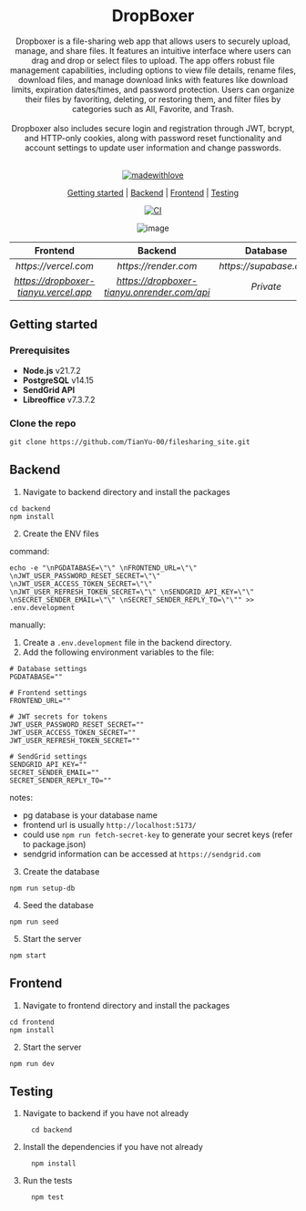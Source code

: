 <div align="center">
<h1> DropBoxer</h1> 
Dropboxer is a file-sharing web app that allows users to securely upload, manage, and share files. It features an intuitive interface where users can drag and drop or select files to upload. The app offers robust file management capabilities, including options to view file details, rename files, download files, and manage download links with features like download limits, expiration dates/times, and password protection. Users can organize their files by favoriting, deleting, or restoring them, and filter files by categories such as All, Favorite, and Trash.
<br><br>
Dropboxer also includes secure login and registration through JWT, bcrypt, and HTTP-only cookies, along with password reset functionality and account settings to update user information and change passwords.
<br><br>

[![madewithlove](https://img.shields.io/badge/made_with-❤-red?style=for-the-badge&labelColor=orange
)](https://github.com/Tianyu-00)

[Getting started](https://github.com/TianYu-00/filesharing_site?tab=readme-ov-file#getting-started) | [Backend](https://github.com/TianYu-00/filesharing_site?tab=readme-ov-file#backend) | [Frontend](https://github.com/TianYu-00/filesharing_site?tab=readme-ov-file#frontend) | [Testing](https://github.com/TianYu-00/filesharing_site?tab=readme-ov-file#testing)

[![CI](https://github.com/TianYu-00/filesharing_site/actions/workflows/ci.yml/badge.svg)](https://github.com/TianYu-00/filesharing_site/actions/workflows/ci.yml)

![image](https://github.com/user-attachments/assets/cc915ffa-4439-43e0-bd5d-23daecac261f)

|              **Frontend**             |                 **Backend**                 |      **Database**      |
|:-------------------------------------:|:-------------------------------------------:|:----------------------:|
|          _https://vercel.com_         |             _https://render.com_            | _https://supabase.com_ |
| _https://dropboxer-tianyu.vercel.app_ | _https://dropboxer-tianyu.onrender.com/api_ |        _Private_       |

</div>

## Getting started
### Prerequisites
- **Node.js** v21.7.2
- **PostgreSQL** v14.15
- **SendGrid API**
- **Libreoffice** v7.3.7.2

### Clone the repo
```
git clone https://github.com/TianYu-00/filesharing_site.git
```

## Backend
1) Navigate to backend directory and install the packages
```
cd backend
npm install
```

2) Create the ENV files

command:
```
echo -e "\nPGDATABASE=\"\" \nFRONTEND_URL=\"\" \nJWT_USER_PASSWORD_RESET_SECRET=\"\" \nJWT_USER_ACCESS_TOKEN_SECRET=\"\" \nJWT_USER_REFRESH_TOKEN_SECRET=\"\" \nSENDGRID_API_KEY=\"\" \nSECRET_SENDER_EMAIL=\"\" \nSECRET_SENDER_REPLY_TO=\"\"" >> .env.development
```

manually:
  1) Create a `.env.development` file in the backend directory.
  2) Add the following environment variables to the file:
  ```
  # Database settings
  PGDATABASE="" 
  
  # Frontend settings
  FRONTEND_URL="" 
  
  # JWT secrets for tokens
  JWT_USER_PASSWORD_RESET_SECRET="" 
  JWT_USER_ACCESS_TOKEN_SECRET="" 
  JWT_USER_REFRESH_TOKEN_SECRET="" 
  
  # SendGrid settings
  SENDGRID_API_KEY="" 
  SECRET_SENDER_EMAIL="" 
  SECRET_SENDER_REPLY_TO=""
  ```
  notes:
  - pg database is your database name
  - frontend url is usually `http://localhost:5173/`
  - could use `npm run fetch-secret-key` to generate your secret keys (refer to package.json)
  - sendgrid information can be accessed at `https://sendgrid.com`

3) Create the database
```
npm run setup-db
```

4) Seed the database
```
npm run seed
```

5) Start the server
```
npm start
```

## Frontend 
1) Navigate to frontend directory and install the packages
```
cd frontend
npm install
```

2) Start the server
```
npm run dev
```

## Testing
1) Navigate to backend if you have not already
      ```
        cd backend
      ```
2) Install the dependencies if you have not already
      ```
        npm install
      ```
3) Run the tests
      ```
        npm test
      ```

